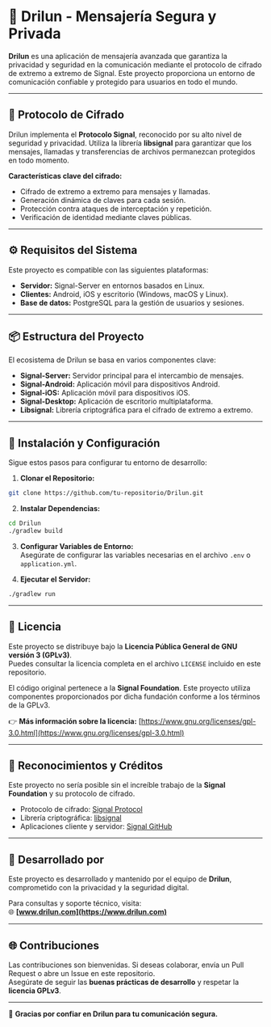 
# 🚀 Drilun - Mensajería Segura y Privada

**Drilun** es una aplicación de mensajería avanzada que garantiza la privacidad y seguridad en la comunicación mediante el protocolo de cifrado de extremo a extremo de Signal. Este proyecto proporciona un entorno de comunicación confiable y protegido para usuarios en todo el mundo.

---

## 🔐 Protocolo de Cifrado

Drilun implementa el **Protocolo Signal**, reconocido por su alto nivel de seguridad y privacidad. Utiliza la librería **libsignal** para garantizar que los mensajes, llamadas y transferencias de archivos permanezcan protegidos en todo momento.

**Características clave del cifrado:**
- Cifrado de extremo a extremo para mensajes y llamadas.
- Generación dinámica de claves para cada sesión.
- Protección contra ataques de interceptación y repetición.
- Verificación de identidad mediante claves públicas.

---

## ⚙️ Requisitos del Sistema

Este proyecto es compatible con las siguientes plataformas:

- **Servidor:** Signal-Server en entornos basados en Linux.  
- **Clientes:** Android, iOS y escritorio (Windows, macOS y Linux).  
- **Base de datos:** PostgreSQL para la gestión de usuarios y sesiones.  

---

## 📦 Estructura del Proyecto

El ecosistema de Drilun se basa en varios componentes clave:

- **Signal-Server:** Servidor principal para el intercambio de mensajes.  
- **Signal-Android:** Aplicación móvil para dispositivos Android.  
- **Signal-iOS:** Aplicación móvil para dispositivos iOS.  
- **Signal-Desktop:** Aplicación de escritorio multiplataforma.  
- **Libsignal:** Librería criptográfica para el cifrado de extremo a extremo.  

---

## 📝 Instalación y Configuración

Sigue estos pasos para configurar tu entorno de desarrollo:

1. **Clonar el Repositorio:**  
```bash
git clone https://github.com/tu-repositorio/Drilun.git
```

2. **Instalar Dependencias:**  
```bash
cd Drilun
./gradlew build
```

3. **Configurar Variables de Entorno:**  
Asegúrate de configurar las variables necesarias en el archivo `.env` o `application.yml`.

4. **Ejecutar el Servidor:**  
```bash
./gradlew run
```

---

## 📜 Licencia

Este proyecto se distribuye bajo la **Licencia Pública General de GNU versión 3 (GPLv3)**.  
Puedes consultar la licencia completa en el archivo `LICENSE` incluido en este repositorio.  

El código original pertenece a la **Signal Foundation**. Este proyecto utiliza componentes proporcionados por dicha fundación conforme a los términos de la GPLv3.  

👉 **Más información sobre la licencia:** [https://www.gnu.org/licenses/gpl-3.0.html](https://www.gnu.org/licenses/gpl-3.0.html)

---

## 🤝 Reconocimientos y Créditos

Este proyecto no sería posible sin el increíble trabajo de la **Signal Foundation** y su protocolo de cifrado.  

- Protocolo de cifrado: [Signal Protocol](https://signal.org/docs/)  
- Librería criptográfica: [libsignal](https://github.com/signalapp/libsignal)  
- Aplicaciones cliente y servidor: [Signal GitHub](https://github.com/signalapp)  

---

## 🚀 Desarrollado por

Este proyecto es desarrollado y mantenido por el equipo de **Drilun**, comprometido con la privacidad y la seguridad digital.  

Para consultas y soporte técnico, visita:  
🌐 **[www.drilun.com](https://www.drilun.com)**  

---

## 🌐 Contribuciones

Las contribuciones son bienvenidas. Si deseas colaborar, envía un Pull Request o abre un Issue en este repositorio.  
Asegúrate de seguir las **buenas prácticas de desarrollo** y respetar la **licencia GPLv3**.

---

💙 **Gracias por confiar en Drilun para tu comunicación segura.**
